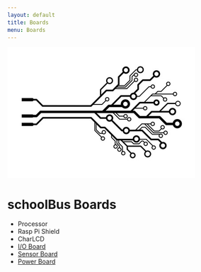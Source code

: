 ```yaml
---
layout: default
title: Boards
menu: Boards
---
```


<div class="home">

  

  <img src="/images/boards.jpg" >
  


  <h1 class="page-heading"><b>schoolBus</b> Boards</h1>

  <ul>
  	<li>Processor</li>
  	<li>Rasp Pi Shield</li>
  	<li>CharLCD</li>
  	<li><a href="io.html">I/O Board</a></li>
  	<li><a href="sensor.html">Sensor Board</a></li>
  	<li><a href="power.html">Power Board</a></li>
  </ul>
  







</div>